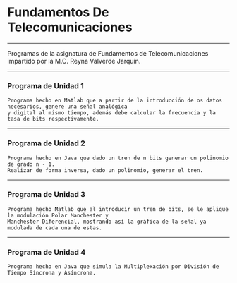 # Fundamentos De Telecomunicaciones
----
Programas de la asignatura de Fundamentos de Telecomunicaciones impartido por la M.C. Reyna Valverde Jarquín. 
____
### Programa de Unidad 1
```
Programa hecho en Matlab que a partir de la introducción de os datos necesarios, genere una señal analógica
y digital al mismo tiempo, además debe calcular la frecuencia y la tasa de bits respectivamente.
```
---
### Programa de Unidad 2
```
Programa hecho en Java que dado un tren de n bits generar un polinomio de grado n - 1. 
Realizar de forma inversa, dado un polinomio, generar el tren.
```
---
### Programa de Unidad 3
```
Programa hecho Matlab que al introducir un tren de bits, se le aplique la modulación Polar Manchester y
Manchester Diferencial, mostrando así la gráfica de la señal ya modulada de cada una de estas.
```
---
### Programa de Unidad 4
```
Programa hecho en Java que simula la Multiplexación por División de Tiempo Síncrona y Asíncrona.
```

